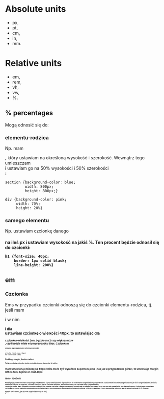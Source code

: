 # Absolute units  
- px,  
- pt,  
- cm,  
- in,  
- mm.
  
  
# Relative units  
- em,  
- rem,  
- vh,  
- vw,  
- %.  
  
## % percentages  
Mogą odnosić się do:  
  
### elementu-rodzica  
Np. mam <section>, który ustawiam na określoną wysokość i szerokość. Wewnątrz tego <section> umieszczam <div> i ustawiam go na 50% wysokości i 50% szerokości <section>:  
```
section {background-color: blue;
         width: 800px;
         height: 800px;}

div {background-color: pink;
     width: 70%;
     height: 20%}
```
  
### samego elementu  
Np. ustawiam czcionkę danego <h1> na ileś px i ustawiam wysokość na jakiś %. Ten procent będzie odnosił się do czcionki:  
```
h1 {font-size: 40px;
    border: 1px solid black;
    line-height: 200%}
```
  
## em  
### Czcionka  
Ems w przypadku czcionki odnoszą się do czcionki elementu-rodzica, tj. jeśli mam <article> i w nim <h1> i dla <article> ustawiam czcionkę o wielkości 40px, to ustawiając dla <h1> czcionkę o wielkości 2em, będzie ona 2 razy większa niż w <article>, czyli będzie miała w tym przypadku 80px. Czcionka w <h1> zmienia się w zalezności od zmian czcionki <article>.    
```
article {font-size: 30px}
h1 {font-size: 2em}
```
  
### Padding, margin, border-radius   
Tutaj ems będą odnosiły się do czcionki danego elementu, tj. jeśli w <h2> mam ustawioną czcionkę na 40px (która może być wyrażona za pomocą ems - tak jak w przypadku na górze), to ustawiając margin-left na 1em, będzie on miał 40px.
  
  
## rem - root em  
Rozwiązują problem bardzo szybkiego zwiększania się lub zmniejszania się czcionek w elementach zagnieżdżonych (problem z czcionkami list: listy zagnieżdżonej w liście zagnieżdżonej w liście, zamieszczonych w artykule; czcionki odnoszą się do czcionki artykułu, do czcionki listy, do czcionki listy - poprzez ems).  
Używając rems, jako źródłowy rozmiar czcionki jest rozmiar czcionki całego dokumentu (podaje się na samym początku przy <html lang> lub sam się ustawia jak nic nie napiszemy). Dzięki temu ustawiając czcionkę na coraz bardziej zagnieżdżonych elementach, nie odnoszę się do czcionki elementu-rodzica, tylko przy każdym z tych elementów odnoszę się do jednej czcionki, tj. 0.5rem w <div> będzie takie samo, jak 0.5rem zagnieżdzonego w niej <li>.

